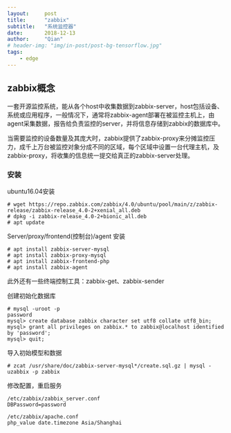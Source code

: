 ```yaml
---
layout:     post
title:      "zabbix"
subtitle:   "系统监控器"
date:       2018-12-13
author:     "Qian"
# header-img: "img/in-post/post-bg-tensorflow.jpg"
tags:
    - edge
---
```



## zabbix概念

一套开源监控系统，能从各个host中收集数据到zabbix-server，host包括设备、系统或应用程序，一般情况下，通常将zabbix-agent部署在被监控主机上，由agent采集数据，报告给负责监控的server，并将信息存储到zabbix的数据库中。

当需要监控的设备数量及其庞大时，zabbix提供了zabbix-proxy来分摊监控压力，成千上万台被监控对象分成不同的区域，每个区域中设置一台代理主机，及zabbix-proxy，将收集的信息统一提交给真正的zabbix-server处理。

### 安装

ubuntu16.04安装
```
# wget https://repo.zabbix.com/zabbix/4.0/ubuntu/pool/main/z/zabbix-release/zabbix-release_4.0-2+xenial_all.deb
# dpkg -i zabbix-release_4.0-2+bionic_all.deb
# apt update
```

Server/proxy/frontend(控制台)/agent 安装
```
# apt install zabbix-server-mysql
# apt install zabbix-proxy-mysql
# apt install zabbix-frontend-php
# apt install zabbix-agent
```

此外还有一些终端控制工具：zabbix-get、zabbix-sender

创建初始化数据库
```
# mysql -uroot -p
password
mysql> create database zabbix character set utf8 collate utf8_bin;
mysql> grant all privileges on zabbix.* to zabbix@localhost identified by 'password';
mysql> quit;
```

导入初始模型和数据
```
# zcat /usr/share/doc/zabbix-server-mysql*/create.sql.gz | mysql -uzabbix -p zabbix
```

修改配置，重启服务
```
/etc/zabbix/zabbix_server.conf
DBPassword=password

/etc/zabbix/apache.conf
php_value date.timezone Asia/Shanghai
```